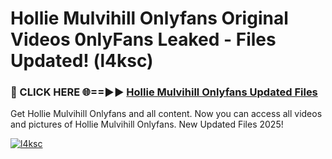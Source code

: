 # Hollie Mulvihill Onlyfans Original Videos 0nlyFans Leaked - Files Updated! (l4ksc)

<h3>🔴 CLICK HERE 🌐==►► <a href="https://tinyurl.com/2m67pmp6" rel="nofollow">Hollie Mulvihill Onlyfans Updated Files</a></h3>

Get Hollie Mulvihill Onlyfans and all content. Now you can access all videos and pictures of Hollie Mulvihill Onlyfans. New Updated Files 2025!

[![l4ksc](https://i.imgur.com/H4QAA4z.gif)](https://tinyurl.com/2m67pmp6)